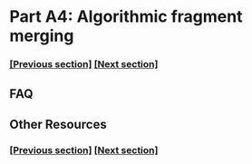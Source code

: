 
# Part A4: Algorithmic fragment merging

### [[Previous section]](docs/A3_FFF_TEMPLATE.md) [[Next section]](docs/A5_PLACEMENT.md)


## FAQ


## Other Resources

### [[Previous section]](docs/A3_FFF_TEMPLATE.md) [[Next section]](docs/A5_PLACEMENT.md)